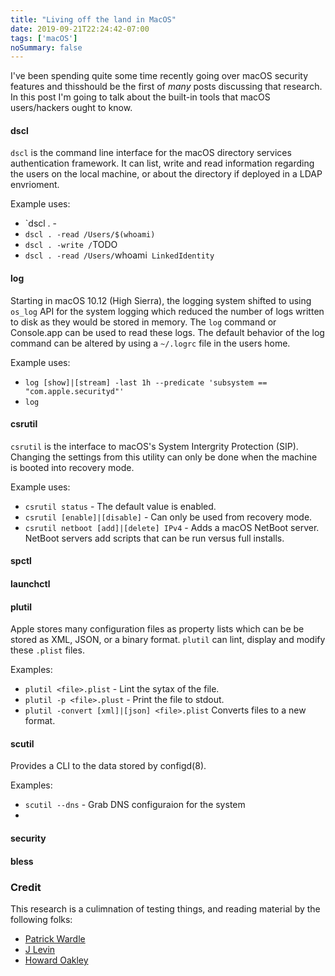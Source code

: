 ```yaml
---
title: "Living off the land in MacOS"
date: 2019-09-21T22:24:42-07:00
tags: ['macOS']
noSummary: false
---
```


I've been spending quite some time recently going over macOS security features and thisshould be the first of _many_ posts discussing that research. In this post I'm going to talk about the built-in tools that macOS users/hackers ought to know.

#### dscl
`dscl` is the command line interface for the macOS directory services authentication framework. It can list, write and read information regarding the users on the local machine, or about the directory if deployed in a LDAP envrioment.

Example uses:

* `dscl . -
* `dscl . -read /Users/$(whoami)`
* `dscl . -write /`TODO
* `dscl . -read /Users/`whoami` LinkedIdentity`

#### log
Starting in macOS 10.12 (High Sierra), the logging system shifted to using `os_log` API for the system logging which reduced the number of logs written to disk as they would be stored in memory. The `log` command or Console.app can be used to read these logs. The default behavior of the log command can be altered by using a `~/.logrc` file in the users home.

Example uses:

* `log [show]|[stream] -last 1h --predicate 'subsystem == "com.apple.securityd"'`
* `log `


#### csrutil
`csrutil` is the interface to macOS's System Intergrity Protection (SIP). Changing the settings from this utility can only be done when the machine is booted into recovery mode.

Example uses:

* `csrutil status` - The default value is enabled.
* `csrutil [enable]|[disable]` - Can only be used from recovery mode.
* `csrutil netboot [add]|[delete] IPv4` - Adds a macOS NetBoot server. NetBoot servers add scripts that can be run versus full installs.

#### spctl


#### launchctl


#### plutil
Apple stores many configuration files as property lists which can be be stored as XML, JSON, or a binary format. `plutil` can lint, display and modify these `.plist` files.

Examples:

* `plutil <file>.plist` - Lint the sytax of the file.
* `plutil -p <file>.plust` - Print the file to stdout.
* `plutil -convert [xml]|[json] <file>.plist` Converts files to a new format.

#### scutil
Provides a CLI to the data stored by configd(8).

Examples: 

* `scutil --dns` - Grab DNS configuraion for the system
* 


#### security

#### bless


### Credit

This research is a culimnation of testing things, and reading material by the following folks:

* [Patrick Wardle](https://twitter.com/patrickwardle)
* [J Levin](https://twitter.com/Morpheus______)
* [Howard Oakley](https://twitter.com/howardnoakley)

